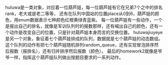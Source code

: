 huluwa是一类对象，对应着一位葫芦娃，每一位葫芦娃有它在兄弟7个之中的排名rank，老大或是老二等等，
还有在队列中国站的位置place从0到6，葫芦娃的颜色，用enum数据表示七种颜色红橙黄绿青蓝紫。
每一位葫芦娃有一些动作，一个是报出自己的排名，就像是军训队列时的报数那样，还有喊出自己的颜色，还有一个动作是改变自己的位置，只是针对葫芦娃本身而言的交换位置。
huluwajiuyeye是另一个对象，象征着七个葫芦娃排成的队列，数据就是七个葫芦娃的动态数组。
这个队列的动作有把七个葫芦娃随机排列random_queue，还有实现冒泡排序然后报数（报排名），还有归并排序然后报数（颜色）。
最后的homework2就像是爷爷一样，指挥这个葫芦娃队列做出按题目要求的一系列动作。
